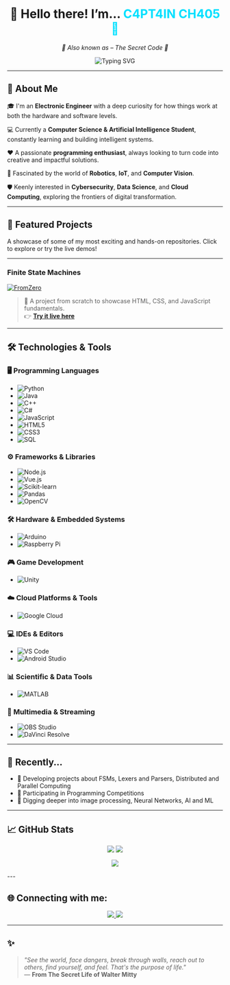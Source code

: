 <h1 align="center">👋 Hello there! I’m... <span style="color:#00E0FF">C4PT4IN CH405 🤯</span></h1>

<p align="center">
  <em>👾 Also known as – The Secret Code 👾</em>
</p>

<p align="center">
  <img src="https://readme-typing-svg.herokuapp.com?font=Fira+Code&weight=500&size=22&pause=1000&color=00E0FF&center=true&vCenter=true&width=600&lines=%F0%9F%A4%96+Electronic+Engineer+%F0%9F%A4%96;%F0%9F%A7%AB+AI+and+Computer+Science+Explorer+%F0%9F%A7%AB;%F0%9F%9A%80+IoT%2C+Robotics+%26+Automation+Expert+%F0%9F%9A%80;%F0%9F%A7%AA+Cybersec+%7C+Cloud+%7C+Data+Science+Curious+%F0%9F%A7%AA" alt="Typing SVG" />
</p>


---

## 🧠 About Me

🎓 I'm an **Electronic Engineer** with a deep curiosity for how things work at both the hardware and software levels.  

💻 Currently a **Computer Science & Artificial Intelligence Student**, constantly learning and building intelligent systems.  

❤️ A passionate **programming enthusiast**, always looking to turn code into creative and impactful solutions.  

🤖 Fascinated by the world of **Robotics**, **IoT**, and **Computer Vision**.

🛡️ Keenly interested in **Cybersecurity**, **Data Science**, and **Cloud Computing**, exploring the frontiers of digital transformation.


---

## 📌 Featured Projects

A showcase of some of my most exciting and hands-on repositories. Click to explore or try the live demos!

---

### Finite State Machines

[![FromZero](https://github-readme-stats.vercel.app/api/pin/?username=joshmessi10&repo=FromZero&theme=radical)](https://github.com/joshmessi10/FromZero)

> 🚀 A project from scratch to showcase HTML, CSS, and JavaScript fundamentals.  
> 👉 **[Try it live here](https://joshmessi10.github.io/FromZero/)**

---

## 🛠️ Technologies & Tools

### 🖥️ Programming Languages  
- ![Python](https://img.shields.io/badge/Python-3776AB?style=for-the-badge&logo=python&logoColor=white)  
- ![Java](https://img.shields.io/badge/Java-007396?style=for-the-badge&logo=java&logoColor=white)  
- ![C++](https://img.shields.io/badge/C++-00599C?style=for-the-badge&logo=c%2B%2B&logoColor=white)  
- ![C#](https://img.shields.io/badge/C%23-239120?style=for-the-badge&logo=c-sharp&logoColor=white)  
- ![JavaScript](https://img.shields.io/badge/JavaScript-F7DF1E?style=for-the-badge&logo=javascript&logoColor=black)  
- ![HTML5](https://img.shields.io/badge/HTML5-E34F26?style=for-the-badge&logo=html5&logoColor=white)  
- ![CSS3](https://img.shields.io/badge/CSS3-1572B6?style=for-the-badge&logo=css3&logoColor=white)  
- ![SQL](https://img.shields.io/badge/SQL-4479A1?style=for-the-badge&logo=postgresql&logoColor=white)  

### ⚙️ Frameworks & Libraries  
- ![Node.js](https://img.shields.io/badge/Node.js-339933?style=for-the-badge&logo=node.js&logoColor=white)  
- ![Vue.js](https://img.shields.io/badge/Vue.js-4FC08D?style=for-the-badge&logo=vue.js&logoColor=white)  
- ![Scikit-learn](https://img.shields.io/badge/Scikit--learn-F7931E?style=for-the-badge&logo=scikit-learn&logoColor=white)  
- ![Pandas](https://img.shields.io/badge/Pandas-150458?style=for-the-badge&logo=pandas&logoColor=white)  
- ![OpenCV](https://img.shields.io/badge/OpenCV-5C3EE8?style=for-the-badge&logo=opencv&logoColor=white)  

### 🛠️ Hardware & Embedded Systems  
- ![Arduino](https://img.shields.io/badge/Arduino-00979D?style=for-the-badge&logo=arduino&logoColor=white)  
- ![Raspberry Pi](https://img.shields.io/badge/Raspberry%20Pi-C51A4A?style=for-the-badge&logo=raspberry-pi&logoColor=white)  

### 🎮 Game Development  
- ![Unity](https://img.shields.io/badge/Unity-000000?style=for-the-badge&logo=unity&logoColor=white)  

### ☁️ Cloud Platforms & Tools  
- ![Google Cloud](https://img.shields.io/badge/Google%20Cloud-4285F4?style=for-the-badge&logo=google-cloud&logoColor=white)  

### 💻 IDEs & Editors  
- ![VS Code](https://img.shields.io/badge/VS%20Code-007ACC?style=for-the-badge&logo=visual-studio-code&logoColor=white)  
- ![Android Studio](https://img.shields.io/badge/Android%20Studio-3DDC84?style=for-the-badge&logo=android-studio&logoColor=white)  

### 📊 Scientific & Data Tools  
- ![MATLAB](https://img.shields.io/badge/MATLAB-F97700?style=for-the-badge&logo=matlab&logoColor=white)  

### 🎥 Multimedia & Streaming  
- ![OBS Studio](https://img.shields.io/badge/OBS%20Studio-191919?style=for-the-badge&logo=obs-studio&logoColor=white)  
- ![DaVinci Resolve](https://img.shields.io/badge/DaVinci_Resolve-3E43E2?style=for-the-badge&logo=blackmagic-design&logoColor=white)  

---

## 🎯 Recently...

- 🤖 Developing projects about FSMs, Lexers and Parsers, Distributed and Parallel Computing
- 👾 Participating in Programming Competitions
- 🧠 Digging deeper into image processing, Neural Networks, AI and ML

---

## 📈 GitHub Stats

<p align="center">
  <img src="https://github-readme-stats.vercel.app/api?username=joshmessi10&show_icons=true&theme=tokyonight" />
  <img src="https://github-readme-streak-stats.herokuapp.com/?user=joshmessi10&theme=tokyonight" />
</p>
<p align="center">
  <img src="https://github-readme-activity-graph.vercel.app/graph?username=joshmessi10&theme=tokyo-night" />
</p>
---


## 🌐 Connecting with me:

<p align="center">
  <a href="https://www.linkedin.com/in/joshlopez1030/" target="_blank">
    <img src="https://img.shields.io/badge/LinkedIn-Josh%20L%C3%B3pez-blue?style=for-the-badge&logo=linkedin&logoColor=white">
  </a>
  <a href="mailto:joshlopezmurcia@gmail.com" target="_blank">
    <img src="https://img.shields.io/badge/Gmail-joshlopezmurcia@gmail.com-red?style=for-the-badge&logo=gmail&logoColor=white">
  </a>
</p>

---

## ✨ 

> *"See the world, face dangers, break through walls, reach out to others, find yourself, and feel. That's the purpose of life."*  
> — **From The Secret Life of Walter Mitty**

